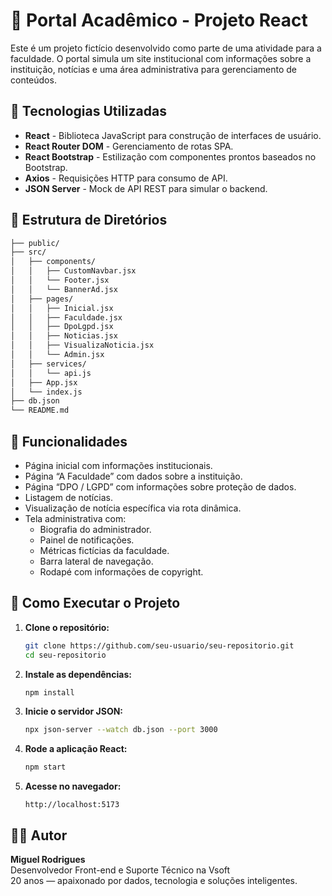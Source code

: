 # 🏫 Portal Acadêmico - Projeto React

Este é um projeto fictício desenvolvido como parte de uma atividade para a faculdade. O portal simula um site institucional com informações sobre a instituição, notícias e uma área administrativa para gerenciamento de conteúdos.

## 🔧 Tecnologias Utilizadas

- **React** - Biblioteca JavaScript para construção de interfaces de usuário.
- **React Router DOM** - Gerenciamento de rotas SPA.
- **React Bootstrap** - Estilização com componentes prontos baseados no Bootstrap.
- **Axios** - Requisições HTTP para consumo de API.
- **JSON Server** - Mock de API REST para simular o backend.

## 📁 Estrutura de Diretórios

```bash
├── public/
├── src/
│   ├── components/
│   │   ├── CustomNavbar.jsx
│   │   └── Footer.jsx
│   │   └── BannerAd.jsx   
│   ├── pages/
│   │   ├── Inicial.jsx
│   │   ├── Faculdade.jsx
│   │   ├── DpoLgpd.jsx
│   │   ├── Noticias.jsx
│   │   ├── VisualizaNoticia.jsx
│   │   └── Admin.jsx
│   ├── services/
│   │   └── api.js
│   ├── App.jsx
│   └── index.js
├── db.json
└── README.md
```

## 📌 Funcionalidades

- Página inicial com informações institucionais.
- Página “A Faculdade” com dados sobre a instituição.
- Página “DPO / LGPD” com informações sobre proteção de dados.
- Listagem de notícias.
- Visualização de notícia específica via rota dinâmica.
- Tela administrativa com:
  - Biografia do administrador.
  - Painel de notificações.
  - Métricas fictícias da faculdade.
  - Barra lateral de navegação.
  - Rodapé com informações de copyright.

## 🚀 Como Executar o Projeto

1. **Clone o repositório:**
   ```bash
   git clone https://github.com/seu-usuario/seu-repositorio.git
   cd seu-repositorio
   ```

2. **Instale as dependências:**
   ```bash
   npm install
   ```

3. **Inicie o servidor JSON:**
   ```bash
   npx json-server --watch db.json --port 3000
   ```

4. **Rode a aplicação React:**
   ```bash
   npm start
   ```

5. **Acesse no navegador:**
   ```
   http://localhost:5173
   ```

## 👨‍💻 Autor

**Miguel Rodrigues**  
Desenvolvedor Front-end e Suporte Técnico na Vsoft  
20 anos — apaixonado por dados, tecnologia e soluções inteligentes.